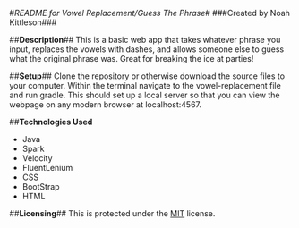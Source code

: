 #_README for Vowel Replacement/Guess The Phrase_#
###Created by Noah Kittleson###

##**Description**##
This is a basic web app that takes whatever phrase you input, replaces the vowels with dashes, and allows someone else to guess what the original phrase was.  Great for breaking the ice at parties!

##**Setup**##
Clone the repository or otherwise download the source files to your computer.  Within the terminal navigate to the vowel-replacement file and run gradle.  This should set up a local server so that you can view the webpage on any modern browser at localhost:4567.

##**Technologies Used**
* Java
* Spark
* Velocity
* FluentLenium
* CSS
* BootStrap
* HTML

##**Licensing**##
This is protected under the [MIT](https://en.wikipedia.org/wiki/MIT_License) license.
